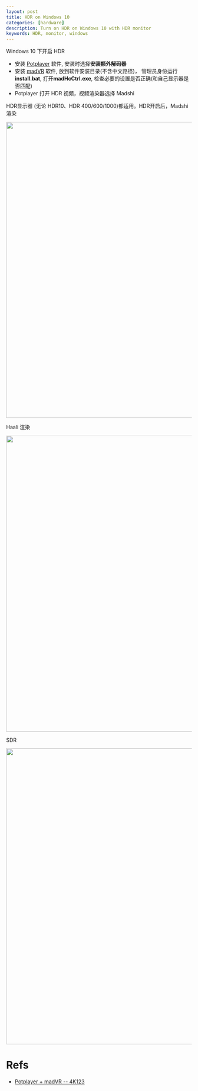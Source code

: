 ```yaml
---
layout: post
title: HDR on Windows 10
categories: [hardware]
description: Turn on HDR on Windows 10 with HDR monitor
keywords: HDR, monitor, windows
---
```


Windows 10 下开启 HDR

- 安装 [Potplayer](http://www.potplayercn.com/) 软件, 安装时选择**安装额外解码器**
- 安装 [madVR](http://www.madvr.com/) 软件, 放到软件安装目录(不含中文路径)， 管理员身份运行**install.bat**, 打开**madHcCtrl.exe**, 检查必要的设置是否正确(和自己显示器是否匹配)
- Potplayer 打开 HDR 视频，视频渲染器选择 Madshi

HDR显示器 (无论 HDR10、HDR 400/600/1000)都适用。HDR开启后，Madshi 渲染

<div align="center"><img width="800" src="https://raw.githubusercontent.com/LfqGithub/LfqGithub.github.io/master/images/hardware/hdr-Madshi.png"/></div>

Haali 渲染

<div align="center"><img width="800" src="https://raw.githubusercontent.com/LfqGithub/LfqGithub.github.io/master/images/hardware/hdr-Haali.png"/></div>

SDR 

<div align="center"><img width="800" src="https://raw.githubusercontent.com/LfqGithub/LfqGithub.github.io/master/images/hardware/sdr.png"/></div>


# Refs

- [Potplayer + madVR -- 4K123](https://www.4k123.com/thread-58508-1-1.html)
